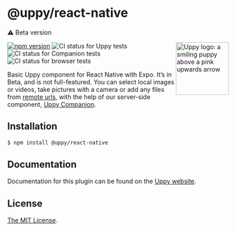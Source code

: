 # @uppy/react-native

⚠️ Beta version

<img src="https://uppy.io/img/logo.svg" width="120" alt="Uppy logo: a smiling puppy above a pink upwards arrow" align="right">

[![npm version](https://img.shields.io/npm/v/@uppy/react-native.svg?style=flat-square)](https://www.npmjs.com/package/@uppy/react-native)
![CI status for Uppy tests](https://github.com/transloadit/uppy/workflows/Tests/badge.svg)
![CI status for Companion tests](https://github.com/transloadit/uppy/workflows/Companion/badge.svg)
![CI status for browser tests](https://github.com/transloadit/uppy/workflows/End-to-end%20tests/badge.svg)

Basic Uppy component for React Native with Expo. It’s in Beta, and is not full-featured. You can select local images or videos, take pictures with a camera or add any files from [remote urls](https://uppy.io/docs/url), with the help of our server-side component, [Uppy Companion](https://uppy.io/docs/companion).

## Installation

```bash
$ npm install @uppy/react-native
```

## Documentation

Documentation for this plugin can be found on the [Uppy website](https://uppy.io/docs/react/native/).

## License

[The MIT License](./LICENSE).

